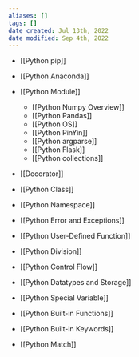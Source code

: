 ```yaml
---
aliases: []
tags: []
date created: Jul 13th, 2022
date modified: Sep 4th, 2022
---
```

- [[Python pip]]
- [[Python Anaconda]]
- [[Python Module]]
	- [[Python Numpy Overview]]
	- [[Python Pandas]]
	- [[Python OS]]
	- [[Python PinYin]]
	- [[Python argparse]]
	- [[Python Flask]]
	- [[Python collections]]

- [[Decorator]]
- [[Python Class]]
- [[Python Namespace]]
- [[Python Error and Exceptions]]
- [[Python User-Defined Function]]
- [[Python Division]]
- [[Python Control Flow]]
- [[Python Datatypes and Storage]]
- [[Python Special Variable]]
- [[Python Built-in Functions]]
- [[Python Built-in Keywords]]
- [[Python Match]]  

